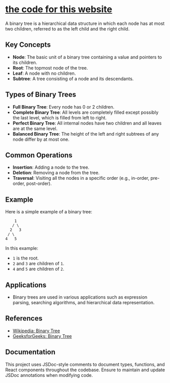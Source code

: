 # [the code for this website](https://binary-tree-example.vercel.app/)

A binary tree is a hierarchical data structure in which each node has at most two children, referred to as the left child and the right child.

## Key Concepts

- **Node**: The basic unit of a binary tree containing a value and pointers to its children.
- **Root**: The topmost node of the tree.
- **Leaf**: A node with no children.
- **Subtree**: A tree consisting of a node and its descendants.

## Types of Binary Trees

- **Full Binary Tree**: Every node has 0 or 2 children.
- **Complete Binary Tree**: All levels are completely filled except possibly the last level, which is filled from left to right.
- **Perfect Binary Tree**: All internal nodes have two children and all leaves are at the same level.
- **Balanced Binary Tree**: The height of the left and right subtrees of any node differ by at most one.

## Common Operations

- **Insertion**: Adding a node to the tree.
- **Deletion**: Removing a node from the tree.
- **Traversal**: Visiting all the nodes in a specific order (e.g., in-order, pre-order, post-order).

## Example

Here is a simple example of a binary tree:

```
    1
   / \
  2   3
 / \
4   5
```

In this example:

- `1` is the root.
- `2` and `3` are children of `1`.
- `4` and `5` are children of `2`.

## Applications

- Binary trees are used in various applications such as expression parsing, searching algorithms, and hierarchical data representation.

## References

- [Wikipedia: Binary Tree](https://en.wikipedia.org/wiki/Binary_tree)
- [GeeksforGeeks: Binary Tree](https://www.geeksforgeeks.org/binary-tree-data-structure/)

## Documentation

This project uses JSDoc-style comments to document types, functions, and React components throughout the codebase. Ensure to maintain and update JSDoc annotations when modifying code.
